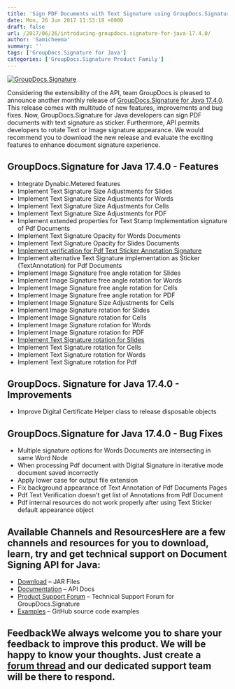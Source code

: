 ```yaml
---
title: 'Sign PDF Documents with Text Signature using GroupDocs.Signature for Java 17.4.0'
date: Mon, 26 Jun 2017 11:53:18 +0000
draft: false
url: /2017/06/26/introducing-groupdocs.signature-for-java-17.4.0/
author: 'Samicheema'
summary: ''
tags: ['GroupDocs.Signature for Java']
categories: ['GroupDocs.Signature Product Family']
---
```


[![GroupDocs.Signature](https://blog.groupdocs.com/wp-content/uploads/sites/4/2017/03/groupdocs-signature-java.png)](https://www.groupdocs.com/products/signature/java)

Considering the extensibility of the API, team GroupDocs is pleased to announce another monthly release of [GroupDocs.Signature for Java 17.4.0](https://www.groupdocs.com/products/signature/java). This release comes with multitude of new features, improvements and bug fixes. Now, GroupDocs.Signature for Java developers can sign PDF documents with text signature as sticker. Furthermore, API permits developers to rotate Text or Image signature appearance. We would recommend you to download the new release and evaluate the exciting features to enhance document signature experience.

## GroupDocs.Signature for Java 17.4.0 - Features

*   Integrate Dynabic.Metered features
*   Implement Text Signature Size Adjustments for Slides
*   Implement Text Signature Size Adjustments for Words
*   Implement Text Signature Size Adjustments for Cells
*   Implement Text Signature Size Adjustments for PDF
*   Implement extended properties for Text Stamp Implementation signature of Pdf Documents
*   Implement Text Signature Opacity for Words Documents
*   Implement Text Signature Opacity for Slides Documents
*   [Implement verification for Pdf Text Sticker Annotation Signature](https://docs.groupdocs.com/signature/java)
*   Implement alternative Text Signature implementation as Sticker (TextAnnotation) for Pdf Documents
*   Implement Image Signature free angle rotation for Slides
*   Implement Image Signature free angle rotation for Words
*   Implement Image Signature free angle rotation for Cells
*   Implement Image Signature free angle rotation for PDF
*   Implement Image Signature Size Adjustments for Cells
*   Implement Image Signature rotation for Slides
*   Implement Image Signature rotation for Cells
*   Implement Image Signature rotation for Words
*   Implement Image Signature rotation for PDF
*   [Implement Text Signature rotation for Slides](https://docs.groupdocs.com/signature/java)
*   Implement Text Signature rotation for Cells
*   Implement Text Signature rotation for Words
*   Implement Text Signature rotation for Pdf

## GroupDocs. Signature for Java 17.4.0 - Improvements

*   Improve Digital Certificate Helper class to release disposable objects

## GroupDocs.Signature for Java 17.4.0 - Bug Fixes

*   Multiple signature options for Words Documents are intersecting in same Word Node
*   When processing Pdf document with Digital Signature in iterative mode document saved incorrectly
*   Apply lower case for output file extension
*   Fix background appearance of Text Annotation of Pdf Documents Pages
*   Pdf Text Verification doesn't get list of Annotations from Pdf Document
*   Pdf internal resources do not work properly after using Text Sticker default appearance object

## Available Channels and ResourcesHere are a few channels and resources for you to download, learn, try and get technical support on Document Signing API for Java:

*   [Download](https://downloads.groupdocs.com/signature/java "Download") – JAR Files
*   [Documentation](https://docs.groupdocs.com/display/signaturejava/Home "Documentation") – API Docs
*   [Product Support Forum](http://www.groupdocs.com/Community/forums/groupdocs.signature-product-family/6/showforum.aspx "Product Support Forum") – Technical Support Forum for GroupDocs.Signature
*   [Examples](https://github.com/groupdocs-signature/GroupDocs.Signature-for-Java "Examples") – GitHub source code examples

## FeedbackWe always welcome you to share your feedback to improve this product. We will be happy to know your thoughts. Just create a [forum thread](http://www.groupdocs.com/Community/forums/groupdocs.signature-product-family/6/showforum.aspx) and our dedicated support team will be there to respond.





